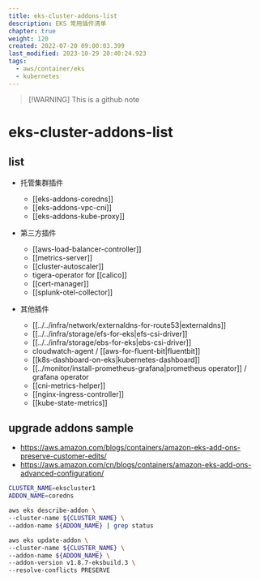 ```yaml
---
title: eks-cluster-addons-list
description: EKS 常用插件清单
chapter: true
weight: 120
created: 2022-07-20 09:00:03.399
last_modified: 2023-10-29 20:40:24.923
tags:
  - aws/container/eks
  - kubernetes
---
```

> [!WARNING] This is a github note

# eks-cluster-addons-list

## list

- 托管集群插件
	- [[eks-addons-coredns]] 
	- [[eks-addons-vpc-cni]] 
	- [[eks-addons-kube-proxy]] 

- 第三方插件
	- [[aws-load-balancer-controller]] 
	- [[metrics-server]] 
	- [[cluster-autoscaler]] 
	- tigera-operator for [[calico]]  
	- [[cert-manager]] 
	- [[splunk-otel-collector]] 

- 其他插件
	- [[../../infra/network/externaldns-for-route53|externaldns]] 
	- [[../../infra/storage/efs-for-eks|efs-csi-driver]] 
	- [[../../infra/storage/ebs-for-eks|ebs-csi-driver]] 
	- cloudwatch-agent / [[aws-for-fluent-bit|fluentbit]] 
	- [[k8s-dashboard-on-eks|kubernetes-dashboard]] 
	- [[../monitor/install-prometheus-grafana|prometheus operator]] / grafana operator
	- [[cni-metrics-helper]] 
	- [[nginx-ingress-controller]] 
	- [[kube-state-metrics]] 

## upgrade addons sample

- https://aws.amazon.com/blogs/containers/amazon-eks-add-ons-preserve-customer-edits/
- https://aws.amazon.com/cn/blogs/containers/amazon-eks-add-ons-advanced-configuration/
```sh
CLUSTER_NAME=ekscluster1
ADDON_NAME=coredns

aws eks describe-addon \
--cluster-name ${CLUSTER_NAME} \
--addon-name ${ADDON_NAME} | grep status

aws eks update-addon \
--cluster-name ${CLUSTER_NAME} \
--addon-name ${ADDON_NAME} \
--addon-version v1.8.7-eksbuild.3 \
--resolve-conflicts PRESERVE

```



